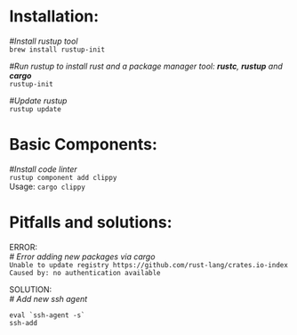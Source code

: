 # Installation:
*#Install rustup tool*  
`brew install rustup-init`  
 
*#Run rustup to install rust and a package manager tool:  **rustc**, **rustup** and **cargo***  
 `rustup-init`  

*#Update rustup*  
`rustup update`  

# Basic Components:

*#Install code linter*  
`rustup component add clippy`  
  Usage: `cargo clippy`  

# Pitfalls and solutions:

ERROR:  
*# Error adding new packages via cargo*  
`Unable to update registry https://github.com/rust-lang/crates.io-index
Caused by:
  no authentication available`  

SOLUTION:  
*# Add new ssh agent*   
```
eval `ssh-agent -s`
ssh-add
```  
